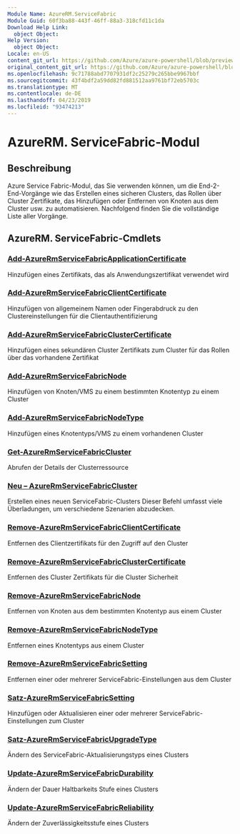```yaml
---
Module Name: AzureRM.ServiceFabric
Module Guid: 60f3ba88-443f-46ff-88a3-318cfd11c1da
Download Help Link:
  object Object: 
Help Version:
  object Object: 
Locale: en-US
content_git_url: https://github.com/Azure/azure-powershell/blob/preview/src/ResourceManager/ServiceFabric/Commands.ServiceFabric/help/AzureRM.ServiceFabric.md
original_content_git_url: https://github.com/Azure/azure-powershell/blob/preview/src/ResourceManager/ServiceFabric/Commands.ServiceFabric/help/AzureRM.ServiceFabric.md
ms.openlocfilehash: 9c71788abd7707931df2c25279c265bbe9967bbf
ms.sourcegitcommit: 43f4bdf2a59dd82fd881512aa9761bf72eb5703c
ms.translationtype: MT
ms.contentlocale: de-DE
ms.lasthandoff: 04/23/2019
ms.locfileid: "93474213"
---
```

# AzureRM. ServiceFabric-Modul
## Beschreibung
Azure Service Fabric-Modul, das Sie verwenden können, um die End-2-End-Vorgänge wie das Erstellen eines sicheren Clusters, das Rollen über Cluster Zertifikate, das Hinzufügen oder Entfernen von Knoten aus dem Cluster usw. zu automatisieren. Nachfolgend finden Sie die vollständige Liste aller Vorgänge.

## AzureRM. ServiceFabric-Cmdlets
### [Add-AzureRmServiceFabricApplicationCertificate](Add-AzureRmServiceFabricApplicationCertificate.md)
Hinzufügen eines Zertifikats, das als Anwendungszertifikat verwendet wird

### [Add-AzureRmServiceFabricClientCertificate](Add-AzureRmServiceFabricClientCertificate.md)
Hinzufügen von allgemeinem Namen oder Fingerabdruck zu den Clustereinstellungen für die Clientauthentifizierung

### [Add-AzureRmServiceFabricClusterCertificate](Add-AzureRmServiceFabricClusterCertificate.md)
Hinzufügen eines sekundären Cluster Zertifikats zum Cluster für das Rollen über das vorhandene Zertifikat 

### [Add-AzureRmServiceFabricNode](Add-AzureRmServiceFabricNode.md)
Hinzufügen von Knoten/VMS zu einem bestimmten Knotentyp zu einem Cluster

### [Add-AzureRmServiceFabricNodeType](Add-AzureRmServiceFabricNodeType.md)
Hinzufügen eines Knotentyps/VMS zu einem vorhandenen Cluster

### [Get-AzureRmServiceFabricCluster](Get-AzureRmServiceFabricCluster.md)
Abrufen der Details der Clusterressource 

### [Neu – AzureRmServiceFabricCluster](New-AzureRmServiceFabricCluster.md)
Erstellen eines neuen ServiceFabric-Clusters Dieser Befehl umfasst viele Überladungen, um verschiedene Szenarien abzudecken.

### [Remove-AzureRmServiceFabricClientCertificate](Remove-AzureRmServiceFabricClientCertificate.md)
Entfernen des Clientzertifikats für den Zugriff auf den Cluster

### [Remove-AzureRmServiceFabricClusterCertificate](Remove-AzureRmServiceFabricClusterCertificate.md)
Entfernen des Cluster Zertifikats für die Cluster Sicherheit

### [Remove-AzureRmServiceFabricNode](Remove-AzureRmServiceFabricNode.md)
Entfernen von Knoten aus dem bestimmten Knotentyp aus einem Cluster

### [Remove-AzureRmServiceFabricNodeType](Remove-AzureRmServiceFabricNodeType.md)
Entfernen eines Knotentyps aus einem Cluster

### [Remove-AzureRmServiceFabricSetting](Remove-AzureRmServiceFabricSetting.md)
Entfernen einer oder mehrerer ServiceFabric-Einstellungen aus dem Cluster

### [Satz-AzureRmServiceFabricSetting](Set-AzureRmServiceFabricSetting.md)
Hinzufügen oder Aktualisieren einer oder mehrerer ServiceFabric-Einstellungen zum Cluster

### [Satz-AzureRmServiceFabricUpgradeType](Set-AzureRmServiceFabricUpgradeType.md)
Ändern des ServiceFabric-Aktualisierungstyps eines Clusters

### [Update-AzureRmServiceFabricDurability](Update-AzureRmServiceFabricDurability.md)
Ändern der Dauer Haltbarkeits Stufe eines Clusters

### [Update-AzureRmServiceFabricReliability](Update-AzureRmServiceFabricReliability.md)
Ändern der Zuverlässigkeitsstufe eines Clusters
